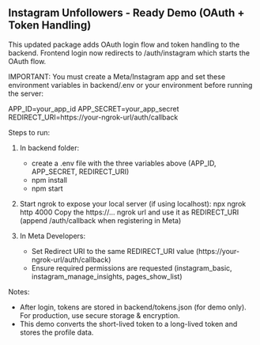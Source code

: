 
Instagram Unfollowers - Ready Demo (OAuth + Token Handling)
----------------------------------------------------------

This updated package adds OAuth login flow and token handling to the backend.
Frontend login now redirects to /auth/instagram which starts the OAuth flow.

IMPORTANT: You must create a Meta/Instagram app and set these environment variables
in backend/.env or your environment before running the server:

  APP_ID=your_app_id
  APP_SECRET=your_app_secret
  REDIRECT_URI=https://your-ngrok-url/auth/callback

Steps to run:
1) In backend folder:
   - create a .env file with the three variables above (APP_ID, APP_SECRET, REDIRECT_URI)
   - npm install
   - npm start

2) Start ngrok to expose your local server (if using localhost):
   npx ngrok http 4000
   Copy the https://... ngrok url and use it as REDIRECT_URI (append /auth/callback when registering in Meta)

3) In Meta Developers:
   - Set Redirect URI to the same REDIRECT_URI value (https://your-ngrok-url/auth/callback)
   - Ensure required permissions are requested (instagram_basic, instagram_manage_insights, pages_show_list)

Notes:
- After login, tokens are stored in backend/tokens.json (for demo only). For production, use secure storage & encryption.
- This demo converts the short-lived token to a long-lived token and stores the profile data.
